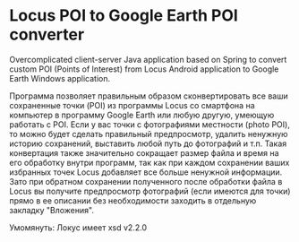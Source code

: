 # Locus POI to Google Earth POI converter
Overcomplicated client-server Java application based on Spring to convert custom POI (Points of Interest) from Locus Android application to Google Earth Windows application.

Программа позволяет правильным образом сконвертировать все ваши сохраненные точки (POI) из программы Locus со смартфона на компьютер в программу Google Earth или любую другую, умеющую работать с POI. Если у вас точки с фотографиями местности (photo POI), то можно будет сделать правильный предпросмотр, удалить ненужную историю сохранений, выставить любой путь до фотографий и т.п.
Такая конвертация также значительно сокращает размер файла и время на его обработку внутри программ, так как при каждом сохранении ваших избранных точек Locus добавляет все больше ненужной информации. Зато при обратном сохранении полученного после обработки файла в Locus вы получите предпросмотр фотографий (если имеются для точки) прямо в ее описании без необходимости заходить в отдельную закладку "Вложения".

Умомянуть: Локус имеет xsd v2.2.0